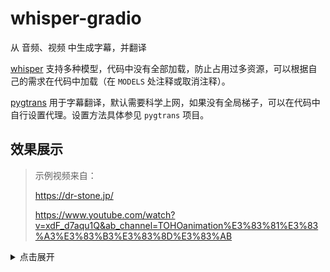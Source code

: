 # whisper-gradio
从 音频、视频 中生成字幕，并翻译

[whisper](https://github.com/openai/whisper) 支持多种模型，代码中没有全部加载，防止占用过多资源，可以根据自己的需求在代码中加载（在 `MODELS` 处注释或取消注释）。

[pygtrans](https://github.com/foyoux/pygtrans) 用于字幕翻译，默认需要科学上网，如果没有全局梯子，可以在代码中自行设置代理。设置方法具体参见 `pygtrans` 项目。 


## 效果展示

> 示例视频来自：
>
> https://dr-stone.jp/
>
> https://www.youtube.com/watch?v=xdF_d7aqu1Q&ab_channel=TOHOanimation%E3%83%81%E3%83%A3%E3%83%B3%E3%83%8D%E3%83%AB

<details><summary>点击展开</summary>
<p>

![image](https://github.com/user-attachments/assets/736ae0a9-9616-4626-afdc-fcda4ba98317)

![image](https://github.com/user-attachments/assets/faffa95c-a7b3-4f5f-9ed7-c74f6a6f40a6)

![image](https://github.com/user-attachments/assets/4ec1e05f-84b4-4791-8ada-9b3d5b04da17)

</p>
</details>

